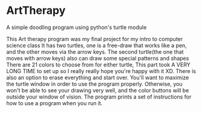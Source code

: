 # ArtTherapy
A simple doodling program using python's turtle module

This Art therapy program was my final project for my intro to computer science class
It has two turtles, one is a free-draw that works like a pen, and the other
moves via the arrow keys. The second turtle(the one that moves with arrow keys) also can  draw
some special patterns and shapes
There are 21 colors to choose from for either turtle, This part took A VERY LONG TIME to set up
so I really really hope you're happy with it XD.
There is also an option to erase everything and start over.
You'll want to maximize the turtle window in order to use
the program properly. Otherwise, you won't be able to see your drawing very well, and
the color buttons will be outside your window of vision.
The program prints a set of instructions for how to use a program when you run it.

